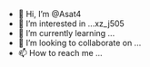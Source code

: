 - 👋 Hi, I’m @Asat4
- 👀 I’m interested in ...xz_j505
- 🌱 I’m currently learning ...
- 💞️ I’m looking to collaborate on ...
- 📫 How to reach me ...

<!---
Asat4/Asat4 is a ✨ special ✨ repository because its `README.md` (this file) appears on your GitHub profile.
You can click the Preview link to take a look at your changes.
--->
